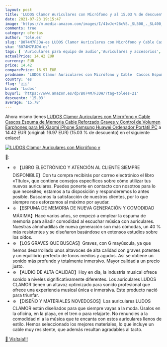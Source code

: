 ```yaml
---
layout: post
title: 'LUDOS Clamor Auriculares con Micrófono y al 15.03 % de descuento'
date: 2021-07-23 19:15:47
image: 'https://m.media-amazon.com/images/I/41wJc+26cVS._SL500_._SL400_.jpg'
comments: true
category: ofertas
author: 'tole.es'
slug: 'B074M7FJDW-es LUDOS Clamor Auriculares con Micrófono y Cable Cascos...'
sku: 'B074M7FJDW-es'
tags: [ 'Auriculares para equipo de audio','Auriculares y accesorios','Electrónica','iphone','ludos', ]
actualPrice: 14.42 EUR
currency: EUR
price: 14.42
comparePrice: 16.97 EUR
prodname: 'LUDOS Clamor Auriculares con Micrófono y Cable  Cascos Espuma de Memoria  Cable Reforzado  Graves y Control de Volumen Earphones para Mi  Xiaomi  iPhone  Samsung  Huawei  Ordenador  Portátil  PC'
country: 'es'
flag: '🇪🇸'
brand: 'Ludos'
buyurl: 'https://www.amazon.es/dp/B074M7FJDW/?tag=tolees-21'
descuento: '15.03'
average: '15.78'
---
```


Ahora mismo tienes [LUDOS Clamor Auriculares con Micrófono y Cable  Cascos Espuma de Memoria  Cable Reforzado  Graves y Control de Volumen Earphones para Mi  Xiaomi  iPhone  Samsung  Huawei  Ordenador  Portátil  PC](https://www.amazon.es/dp/B074M7FJDW/?tag=tolees-21) a 14.42 EUR (original: 16.97 EUR) (15.03 %  de descuento) en el siguiente enlace!

[![LUDOS Clamor Auriculares con Micrófono y](https://m.media-amazon.com/images/I/41wJc+26cVS._SL500_._SL400_.jpg)](https://www.amazon.es/dp/B074M7FJDW/?tag=tolees-21)

🔎:

- ❇️ 【LIBRO ELECTRÓNICO Y ATENCIÓN AL CLIENTE SIEMPRE DISPONIBLE】Con tu compra recibirás por correo electrónico el libro «Título», que contiene consejos específicos sobre cómo utilizar tus nuevos auriculares. Puedes ponerte en contacto con nosotros para lo que necesites; estamos a tu disposición y responderemos lo antes posible. Buscamos la satisfacción de nuestros clientes, por lo que siempre nos esforzamos al máximo por ayudar.
- ❇️ 【ESPUMA DE MEMORIA DE NUEVA GENERACIÓN Y COMODIDAD MÁXIMA】Hace varios años, se empezó a emplear la espuma de memoria para añadir comodidad al escuchar música con auriculares. Nuestras almohadillas de nueva generación son más cómodas, un 40 % más resistentes y se diseñaron basándose en extensos estudios sobre los oídos.
- ❇️ 【LOS GRAVES QUE BUSCAS】Graves, con G mayúscula, ya que hemos desarrollado unos altavoces de alta calidad con graves potentes y un equilibrio perfecto de tonos medios y agudos. Así se obtiene un sonido más profundo y totalmente inmersivo. Mayor calidad a un precio justo.
- ❇️ 【AUDIO DE ALTA CALIDAD】Hoy en día, la industria musical ofrece sonido a niveles significativamente diferentes. Los auriculares LUDOS CLAMOR tienen un altavoz optimizado para sonido profesional que ofrece una experiencia musical única e inmersiva. Este producto nació para triunfar.
- ❇️ 【DISEÑO Y MATERIALES NOVEDOSOS】Los auriculares LUDOS CLAMOR están diseñados para que siempre vayas a la moda. Úsalos en la oficina, en la playa, en el tren o para relajarte. No renuncies a la comodidad ni a la música que te encanta con estos auriculares llenos de estilo. Hemos seleccionado los mejores materiales, lo que incluye un cable muy resistente, que además resultan agradables al tacto.

[🛒 Visítala!!!](https://www.amazon.es/dp/B074M7FJDW/?tag=tolees-21)
